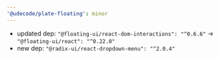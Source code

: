 ```yaml
---
'@udecode/plate-floating': minor
---
```


- updated dep: `"@floating-ui/react-dom-interactions": "^0.6.6"` -> `"@floating-ui/react": "^0.22.0"` 
- new dep: `"@radix-ui/react-dropdown-menu": "^2.0.4"`
